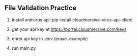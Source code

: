 ## File Validation Practice

1. install antivirus api: pip install cloudmersive-virus-api-client 

2. get your api key at https://portal.cloudmersive.com/keys

3. enter api key in .env (erase .example)

4. run main.py